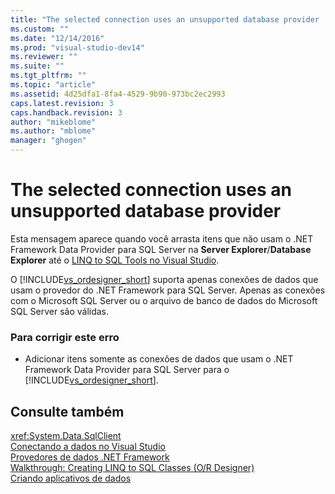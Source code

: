 ```yaml
---
title: "The selected connection uses an unsupported database provider | Microsoft Docs"
ms.custom: ""
ms.date: "12/14/2016"
ms.prod: "visual-studio-dev14"
ms.reviewer: ""
ms.suite: ""
ms.tgt_pltfrm: ""
ms.topic: "article"
ms.assetid: 4d25dfa1-8fa4-4529-9b90-973bc2ec2993
caps.latest.revision: 3
caps.handback.revision: 3
author: "mikeblome"
ms.author: "mblome"
manager: "ghogen"
---
```

# The selected connection uses an unsupported database provider
Esta mensagem aparece quando você arrasta itens que não usam o .NET Framework Data Provider para SQL Server na **Server Explorer**\/**Database Explorer** até o [LINQ to SQL Tools no Visual Studio](../data-tools/linq-to-sql-tools-in-visual-studio2.md).  
  
 O [!INCLUDE[vs_ordesigner_short](../data-tools/includes/vs_ordesigner_short_md.md)] suporta apenas conexões de dados que usam o provedor do .NET Framework para SQL Server. Apenas as conexões com o Microsoft SQL Server ou o arquivo de banco de dados do Microsoft SQL Server são válidas.  
  
### Para corrigir este erro  
  
-   Adicionar itens somente as conexões de dados que usam o .NET Framework Data Provider para SQL Server para o [!INCLUDE[vs_ordesigner_short](../data-tools/includes/vs_ordesigner_short_md.md)].  
  
## Consulte também  
 <xref:System.Data.SqlClient>   
 [Conectando a dados no Visual Studio](../data-tools/connecting-to-data-in-visual-studio.md)   
 [Provedores de dados .NET Framework](../Topic/.NET%20Framework%20Data%20Providers.md)   
 [Walkthrough: Creating LINQ to SQL Classes \(O\/R Designer\)](../Topic/Walkthrough:%20Creating%20LINQ%20to%20SQL%20Classes%20\(O-R%20Designer\).md)   
 [Criando aplicativos de dados](../data-tools/creating-data-applications.md)